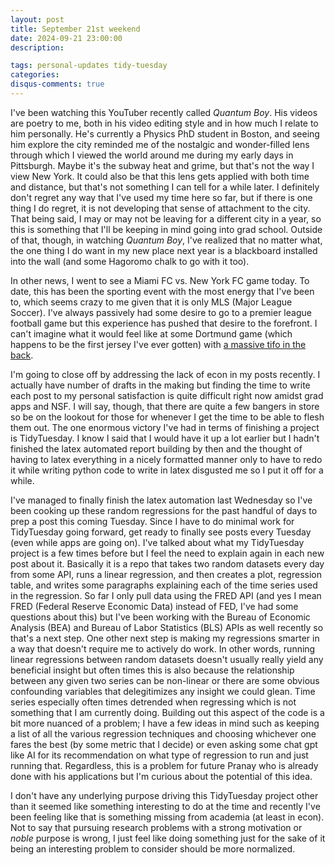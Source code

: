 ```yaml
---
layout: post
title: September 21st weekend
date: 2024-09-21 23:00:00
description: 

tags: personal-updates tidy-tuesday
categories:
disqus-comments: true
---
```


I've been watching this YouTuber recently called *Quantum Boy*. His videos are poetry to me, both in his video editing style and in how much I relate to him personally. He's currently a Physics PhD student in Boston, and seeing him explore the city reminded me of the nostalgic and wonder-filled lens through which I viewed the world around me during my early days in Pittsburgh. Maybe it's the subway heat and grime, but that's not the way I view New York. It could also be that this lens gets applied with both time and distance, but that's not something I can tell for a while later. I definitely don't regret any way that I've used my time here so far, but if there is one thing I do regret, it is not developing that sense of attachment to the city. That being said, I may or may not be leaving for a different city in a year, so this is something that I'll be keeping in mind going into grad school. Outside of that, though, in watching *Quantum Boy*, I've realized that no matter what, the one thing I do want in my new place next year is a blackboard installed into the wall (and some Hagoromo chalk to go with it too).

In other news, I went to see a Miami FC vs. New York FC game today. To date, this has been the sporting event with the most energy that I've been to, which seems crazy to me given that it is only MLS (Major League Soccer). I've always passively had some desire to go to a premier league football game but this experience has pushed that desire to the forefront. I can't imagine what it would feel like at some Dortmund game (which happens to be the first jersey I've ever gotten) with [a massive tifo in the back](https://www.youtube.com/watch?v=f4ipvQ87lKE).

I'm going to close off by addressing the lack of econ in my posts recently. I actually have number of drafts in the making but finding the time to write each post to my personal satisfaction is quite difficult right now amidst grad apps and NSF. I will say, though, that there are quite a few bangers in store so be on the lookout for those for whenever I get the time to be able to flesh them out. The one enormous victory I've had in terms of finishing a project is TidyTuesday. I know I said that I would have it up a lot earlier but I hadn't finished the latex automated report building by then and the thought of having to latex everything in a nicely formatted manner only to have to redo it while writing python code to write in latex disgusted me so I put it off for a while.

I've managed to finally finish the latex automation last Wednesday so I've been cooking up these random regressions for the past handful of days to prep a post this coming Tuesday. Since I have to do minimal work for TidyTuesday going forward, get ready to finally see posts every Tuesday (even while apps are going on). I've talked about what my TidyTuesday project is a few times before but I feel the need to explain again in each new post about it. Basically it is a repo that takes two random datasets every day from some API, runs a linear regression, and then creates a plot, regression table, and writes some paragraphs explaining each of the time series used in the regression. So far I only pull data using the FRED API (and yes I mean FRED (Federal Reserve Economic Data) instead of FED, I've had some questions about this) but I've been working with the Bureau of Economic Analysis (BEA) and Bureau of Labor Statistics (BLS) APIs as well recently so that's a next step. One other next step is making my regressions smarter in a way that doesn't require me to actively do work. In other words, running linear regressions between random datasets doesn't usually really yield any beneficial insight but often times this is also because the relationship between any given two series can be non-linear or there are some obvious confounding variables that delegitimizes any insight we could glean. Time series especially often times detrended when regressing which is not something that I am currently doing. Building out this aspect of the code is a bit more nuanced of a problem; I have a few ideas in mind such as keeping a list of all the various regression techniques and choosing whichever one fares the best (by some metric that I decide) or even asking some chat gpt like AI for its recommendation on what type of regression to run and just running that. Regardless, this is a problem for future Pranay who is already done with his applications but I'm curious about the potential of this idea.

I don't have any underlying purpose driving this TidyTuesday project other than it seemed like something interesting to do at the time and recently I've been feeling like that is something missing from academia (at least in econ). Not to say that pursuing research problems with a strong motivation or *noble* purpose is wrong, I just feel like doing something just for the sake of it being an interesting problem to consider should be more normalized.
